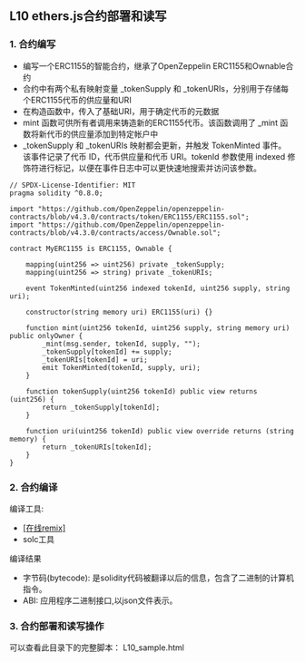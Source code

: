 ##  L10 ethers.js合约部署和读写

### 1. 合约编写
- 编写一个ERC1155的智能合约，继承了OpenZeppelin ERC1155和Ownable合约
- 合约中有两个私有映射变量 _tokenSupply 和 _tokenURIs，分别用于存储每个ERC1155代币的供应量和URI
- 在构造函数中，传入了基础URI，用于确定代币的元数据
- mint 函数可供所有者调用来铸造新的ERC1155代币。该函数调用了 _mint 函数将新代币的供应量添加到特定帐户中
- _tokenSupply 和 _tokenURIs 映射都会更新，并触发 TokenMinted 事件。 该事件记录了代币 ID，代币供应量和代币 URI。tokenId 参数使用 indexed 修饰符进行标记，以便在事件日志中可以更快速地搜索并访问该参数。 
```  
// SPDX-License-Identifier: MIT
pragma solidity ^0.8.0;

import "https://github.com/OpenZeppelin/openzeppelin-contracts/blob/v4.3.0/contracts/token/ERC1155/ERC1155.sol";
import "https://github.com/OpenZeppelin/openzeppelin-contracts/blob/v4.3.0/contracts/access/Ownable.sol";

contract MyERC1155 is ERC1155, Ownable {

    mapping(uint256 => uint256) private _tokenSupply;
    mapping(uint256 => string) private _tokenURIs;

    event TokenMinted(uint256 indexed tokenId, uint256 supply, string uri);

    constructor(string memory uri) ERC1155(uri) {}

    function mint(uint256 tokenId, uint256 supply, string memory uri) public onlyOwner {
        _mint(msg.sender, tokenId, supply, "");
        _tokenSupply[tokenId] += supply;
        _tokenURIs[tokenId] = uri;
        emit TokenMinted(tokenId, supply, uri);
    }

    function tokenSupply(uint256 tokenId) public view returns (uint256) {
        return _tokenSupply[tokenId];
    }

    function uri(uint256 tokenId) public view override returns (string memory) {
        return _tokenURIs[tokenId];
    }
}
```  

### 2. 合约编译
编译工具: 
- [[在线remix]](https://remix.ethereum.org/)
- solc工具

编译结果
- 字节码(bytecode): 是solidity代码被翻译以后的信息，包含了二进制的计算机指令。
- ABI: 应用程序二进制接口,以json文件表示。

### 3. 合约部署和读写操作
可以查看此目录下的完整脚本： L10_sample.html 
